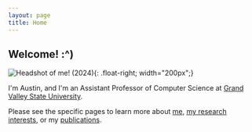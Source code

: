 ```yaml
---
layout: page
title: Home
---
```


## Welcome! :^)

![Headshot of me! (2024)]({{"/assets/images/gvsu_headshot_circle.jpg"}}){: .float-right; width="200px";}

I'm Austin, and I'm an Assistant Professor of Computer Science at [Grand Valley State University](https://www.gvsu.edu/).

Please see the specific pages to learn more about [me]( {{"/about.html"}}), [my research interests]({{"/research.html"}}), or my [publications]({{"/pubs.html"}}).

